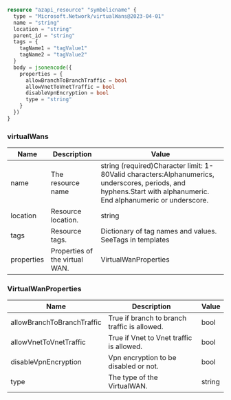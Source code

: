 ```terraform
resource "azapi_resource" "symbolicname" {
  type = "Microsoft.Network/virtualWans@2023-04-01"
  name = "string"
  location = "string"
  parent_id = "string"
  tags = {
    tagName1 = "tagValue1"
    tagName2 = "tagValue2"
  }
  body = jsonencode({
    properties = {
      allowBranchToBranchTraffic = bool
      allowVnetToVnetTraffic = bool
      disableVpnEncryption = bool
      type = "string"
    }
  })
}

```

### virtualWans

| Name | Description | Value |
|-|-|-|
| name | The resource name | string (required)Character limit: 1-80Valid characters:Alphanumerics, underscores, periods, and hyphens.Start with alphanumeric. End alphanumeric or underscore. |
| location | Resource location. | string |
| tags | Resource tags. | Dictionary of tag names and values. SeeTags in templates |
| properties | Properties of the virtual WAN. | VirtualWanProperties |


### VirtualWanProperties

| Name | Description | Value |
|-|-|-|
| allowBranchToBranchTraffic | True if branch to branch traffic is allowed. | bool |
| allowVnetToVnetTraffic | True if Vnet to Vnet traffic is allowed. | bool |
| disableVpnEncryption | Vpn encryption to be disabled or not. | bool |
| type | The type of the VirtualWAN. | string |


